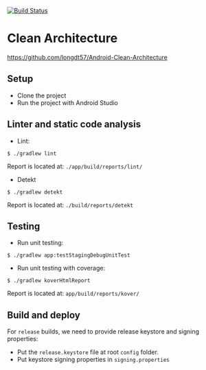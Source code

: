 [![Build Status](https://app.bitrise.io/app/5b770be4-c4df-4d2c-8172-14153a7d9f78/status.svg?token=c01b64vut84jbfo1YIjnmg&branch=develop)](https://app.bitrise.io/app/5b770be4-c4df-4d2c-8172-14153a7d9f78)
# Clean Architecture
https://github.com/longdt57/Android-Clean-Architecture

## Setup

- Clone the project
- Run the project with Android Studio

## Linter and static code analysis

- Lint:

```
$ ./gradlew lint
```

Report is located at: `./app/build/reports/lint/`

- Detekt

```
$ ./gradlew detekt
```

Report is located at: `./build/reports/detekt`

## Testing

- Run unit testing:

```
$ ./gradlew app:testStagingDebugUnitTest
```

- Run unit testing with coverage:

```
$ ./gradlew koverHtmlReport
```

Report is located at: `app/build/reports/kover/`

## Build and deploy

For `release` builds, we need to provide release keystore and signing properties:

- Put the `release.keystore` file at root `config` folder.
- Put keystore signing properties in `signing.properties`
